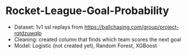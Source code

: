 # Rocket-League-Goal-Probability

- Dataset: 1v1 ssl replays from https://ballchasing.com/group/project-rqtdzuwqlp
- Cleaning: created column that finds which team scores the next goal
- Model: Logistic (not created yet), Random Forest, XGBoost
